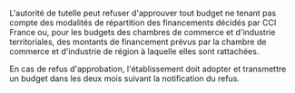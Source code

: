 L'autorité de tutelle peut refuser d'approuver tout budget ne tenant pas compte des modalités de répartition des financements décidés par CCI France ou, pour les budgets des chambres de commerce et d'industrie territoriales, des montants de financement prévus par la chambre de commerce et d'industrie de région à laquelle elles sont rattachées.


  

 En cas de refus d'approbation, l'établissement doit adopter et transmettre un budget dans les deux mois suivant la notification du refus.

